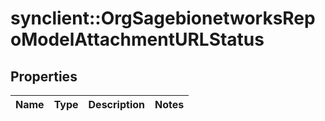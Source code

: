 # synclient::OrgSagebionetworksRepoModelAttachmentURLStatus


## Properties
Name | Type | Description | Notes
------------ | ------------- | ------------- | -------------


